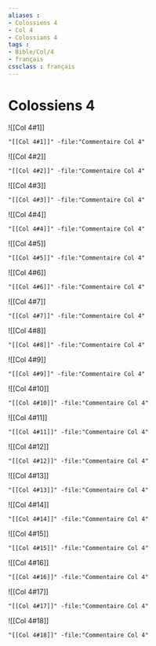 ```yaml
---
aliases : 
- Colossiens 4
- Col 4
- Colossians 4
tags : 
- Bible/Col/4
- français
cssclass : français
---
```


# Colossiens 4

![[Col 4#1]]

```query
"[[Col 4#1]]" -file:"Commentaire Col 4"
```

![[Col 4#2]]

```query
"[[Col 4#2]]" -file:"Commentaire Col 4"
```

![[Col 4#3]]

```query
"[[Col 4#3]]" -file:"Commentaire Col 4"
```

![[Col 4#4]]

```query
"[[Col 4#4]]" -file:"Commentaire Col 4"
```

![[Col 4#5]]

```query
"[[Col 4#5]]" -file:"Commentaire Col 4"
```

![[Col 4#6]]

```query
"[[Col 4#6]]" -file:"Commentaire Col 4"
```

![[Col 4#7]]

```query
"[[Col 4#7]]" -file:"Commentaire Col 4"
```

![[Col 4#8]]

```query
"[[Col 4#8]]" -file:"Commentaire Col 4"
```

![[Col 4#9]]

```query
"[[Col 4#9]]" -file:"Commentaire Col 4"
```

![[Col 4#10]]

```query
"[[Col 4#10]]" -file:"Commentaire Col 4"
```

![[Col 4#11]]

```query
"[[Col 4#11]]" -file:"Commentaire Col 4"
```

![[Col 4#12]]

```query
"[[Col 4#12]]" -file:"Commentaire Col 4"
```

![[Col 4#13]]

```query
"[[Col 4#13]]" -file:"Commentaire Col 4"
```

![[Col 4#14]]

```query
"[[Col 4#14]]" -file:"Commentaire Col 4"
```

![[Col 4#15]]

```query
"[[Col 4#15]]" -file:"Commentaire Col 4"
```

![[Col 4#16]]

```query
"[[Col 4#16]]" -file:"Commentaire Col 4"
```

![[Col 4#17]]

```query
"[[Col 4#17]]" -file:"Commentaire Col 4"
```

![[Col 4#18]]

```query
"[[Col 4#18]]" -file:"Commentaire Col 4"
```

